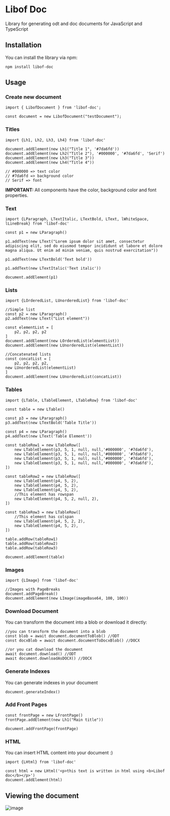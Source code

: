 # Libof Doc

Library for generating odt and doc documents for JavaScript and TypeScript

## Installation
You can install the library via npm:
```
npm install libof-doc
```

## Usage

### Create new document
```
import { LibofDocument } from 'libof-doc';

const document = new LibofDocument("testDocument");
```

### Titles
```
import {Lh1, Lh2, Lh3, Lh4} from 'libof-doc'

document.addElement(new Lh1("Title 1", '#7da6fd'))
document.addElement(new Lh2("Title 2"), '#000000', '#7da6fd', 'Serif')
document.addElement(new Lh3("Title 3"))
document.addElement(new Lh4("Title 4"))

// #000000 => text color
// #7da6fd => background color
// Serif => font
```

<b>IMPORTANT: </b> All components have the color, background color and font properties.


### Text
```
import {LParagraph, LTextItalic, LTextBold, LText, lWhiteSpace, lLineBreak} from 'libof-doc'

const p1 = new LParagraph()

p1.addText(new LText("Lorem ipsum dolor sit amet, consectetur adipiscing elit, sed do eiusmod tempor incididunt ut labore et dolore magna aliqua. Ut enim ad minim veniam, quis nostrud exercitation"))

p1.addText(new LTextBold('Text bold'))

p1.addText(new LTextItalic('Text italic'))

document.addElement(p1)

```

### Lists
```
import {LOrderedList, LUnorderedList} from 'libof-doc'

//Simple list
const p2 = new LParagraph()
p2.addText(new LText("List element"))

const elementList = [
    p2, p2, p2, p2
]
document.addElement(new LOrderedList(elementList))
document.addElement(new LUnorderedList(elementList))

//Concatenated lists
const concatList = [
    p2, p2, p2, p2,
new LUnorderedList(elementList)
]
document.addElement(new LUnorderedList(concatList))
```

### Tables
```
import {LTable, LTableElement, LTableRow} from 'libof-doc'

const table = new LTable()

const p3 = new LParagraph()
p3.addText(new LTextBold('Table Title'))

const p4 = new LParagraph()
p4.addText(new LText('Table Element'))
  
const tableRow1 = new LTableRow([
    new LTableElement(p3, 5, 1, null, null,'#000000', '#7da6fd'),
    new LTableElement(p3, 5, 1, null, null,'#000000', '#7da6fd'),
    new LTableElement(p3, 5, 1, null, null,'#000000', '#7da6fd'),
    new LTableElement(p3, 5, 1, null, null,'#000000', '#7da6fd'),
])

const tableRow2 = new LTableRow([
    new LTableElement(p4, 5, 2),
    new LTableElement(p4, 5, 2),
    new LTableElement(p4, 5, 2),
    //This element has rowspan
    new LTableElement(p4, 5, 2, null, 2),
])

const tableRow3 = new LTableRow([
    //This element has colspan
    new LTableElement(p4, 5, 2, 2),
    new LTableElement(p4, 5, 2),
])

table.addRow(tableRow1)
table.addRow(tableRow2)
table.addRow(tableRow3)

document.addElement(table)
```

### Images
```
import {LImage} from 'libof-doc'

//Images with PageBreaks
document.addPageBreak()
document.addElement(new LImage(imageBase64, 100, 100))
```

### Download Document
You can transform the document into a blob or download it directly:
```
//you can transform the document into a blob 
const blob = await document.documentToBlob() //ODT 
const docxBlob = await document.documentToDocxBlob() //DOCX

//or you cat download the document 
await document.download() //ODT
await document.downloadAsDOCX() //DOCX
```

### Generate Indexes
You can generate indexes in your document
```
document.generateIndex()
```

### Add Front Pages
```
const frontPage = new LFrontPage()
frontPage.addElement(new Lh1("Main title"))

document.addFrontPage(frontPage)
```

### HTML
You can insert HTML content into your document :)

```
import {LHtml} from 'libof-doc'

const html = new LHtml('<p>this text is written in html using <b>Libof doc</b></p>')
document.addElement(html)
```


## Viewing the document
![image](https://github.com/GonzaloRando03/Libof-Doc/assets/103594582/6c0dcf05-baee-4185-b5fe-170ced23f895)



  

